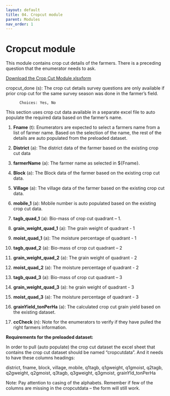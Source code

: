 ```yaml
---
layout: default
title: 04. Cropcut module
parent: Modules
nav_order: 1
---
```


# Cropcut module

This module contains crop cut details of the farmers. There is a preceding question that the enumerator needs to ask.

[Download the Crop Cut Module xlsxform](Modules/df_cropcut.xlsx) 

cropcut_done (s): The crop cut details survey questions are only available if prior crop cut for the same survey season was done in the farmer’s field.

          Choices: Yes, No

This section uses crop cut data available in a separate excel file to auto populate the required data based on the farmer’s name. 

1.  **Fname** (t): Enumerators are expected to select a farmers name from a list of farmer name. Based on the selection of the name, the rest of the details are auto populated from the  preloaded dataset. 

2.  **District** (a): The district data of the farmer based on the existing crop cut data

3.  **farmerName** (a): The farmer name as selected in ${Fname}.

4.  **Block** (a): The Block data of the farmer based on the existing crop cut data. 
5.  **Village** (a): The village data of the farmer based on the existing crop cut data.
6.  **mobile_1** (a): Mobile number is auto populated based on the existing crop cut data. 
7.  **tagb_quad_1** (a):  Bio-mass of crop cut quadrant – 1. 
8.  **grain_weight_quad_1** (a): The grain weight of quadrant - 1
9.  **moist_quad_1** (a): The moisture percentage of quadrant - 1
10. **tagb_quad_2** (a): Bio-mass of crop cut quadrant – 2
11. **grain_weight_quad_2** (a): The grain weight of quadrant - 2
12. **moist_quad_2** (a): The moisture percentage of quadrant - 2
13. **tagb_quad_3** (a):  Bio-mass of crop cut quadrant – 3
14. **grain_weight_quad_3** (a): he grain weight of quadrant - 3
15. **moist_quad_3** (a): The moisture percentage of quadrant - 3
16. **grainYield_tonPerHa** (a): The calculated crop cut grain yield based on the existing dataset. 
17. **ccCheck**  (n): Note for the enumerators to verify if they have pulled the right farmers information. 

<div class="alert">

**Requirements for the preloaded dataset:**

In order to pull (auto populate) the crop cut dataset the excel sheet that contains the crop cut dataset should be named “cropcutdata”. And it needs to have these columns headings:

district, fname, block, village, mobile, q1tagb, q1gweight, q1gmoist, q2tagb, q2gweight, q2gmoist, q3tagb, q3gweight, q3gmoist, grainYld_tonPerHa

Note: Pay attention to casing of the alphabets. 
Remember if few of the columns are missing in the cropcutdata – the form will still work. 
</div>